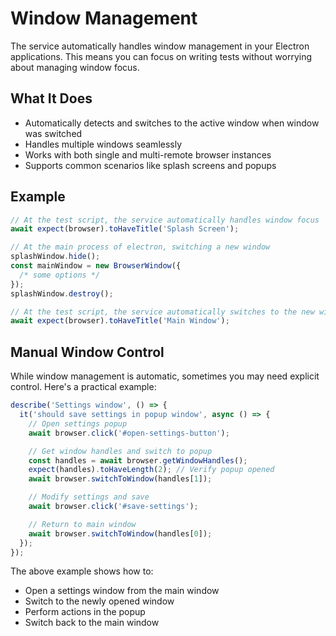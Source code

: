 # Window Management

The service automatically handles window management in your Electron applications. This means you can focus on writing tests without worrying about managing window focus.

## What It Does

- Automatically detects and switches to the active window when window was switched
- Handles multiple windows seamlessly
- Works with both single and multi-remote browser instances
- Supports common scenarios like splash screens and popups

## Example

```ts
// At the test script, the service automatically handles window focus
await expect(browser).toHaveTitle('Splash Screen');

// At the main process of electron, switching a new window
splashWindow.hide();
const mainWindow = new BrowserWindow({
  /* some options */
});
splashWindow.destroy();

// At the test script, the service automatically switches to the new window
await expect(browser).toHaveTitle('Main Window');
```

## Manual Window Control

While window management is automatic, sometimes you may need explicit control. Here's a practical example:

```ts
describe('Settings window', () => {
  it('should save settings in popup window', async () => {
    // Open settings popup
    await browser.click('#open-settings-button');

    // Get window handles and switch to popup
    const handles = await browser.getWindowHandles();
    expect(handles).toHaveLength(2); // Verify popup opened
    await browser.switchToWindow(handles[1]);

    // Modify settings and save
    await browser.click('#save-settings');

    // Return to main window
    await browser.switchToWindow(handles[0]);
  });
});
```

The above example shows how to:

- Open a settings window from the main window
- Switch to the newly opened window
- Perform actions in the popup
- Switch back to the main window
